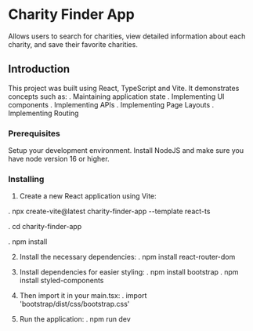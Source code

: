 # Charity Finder App

Allows users to search for charities, view detailed information about each charity, and save their favorite charities. 

## Introduction

This project was built using React, TypeScript and Vite. It demonstrates concepts such as:
. Maintaining application state
. Implementing UI components
. Implementing APIs
. Implementing Page Layouts
. Implementing Routing

### Prerequisites

Setup your development environment. Install NodeJS and make sure you have node version 16 or higher.

### Installing

1. Create a new React application using Vite:

 . npx create-vite@latest charity-finder-app --template react-ts

 . cd charity-finder-app

 . npm install
 
2. Install the necessary dependencies: 
 . npm install react-router-dom

3. Install dependencies for easier styling:
 . npm install bootstrap
 . npm install styled-components

4. Then import it in your main.tsx:
 . import 'bootstrap/dist/css/bootstrap.css'

5. Run the application:
 . npm run dev
